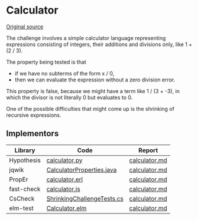 # Calculator

[Original source](https://github.com/mc-imperial/hypothesis-ecoop-2020-artifact/blob/master/smartcheck-benchmarks/evaluations/calculator)

The challenge involves a simple calculator language representing expressions consisting of integers, their additions and divisions only, like 1 + (2 / 3).

The property being tested is that 
- if we have no subterms of the form x / 0, 
- then we can evaluate the expression without a zero division error.

This property is false, because we might have a term like 1 / (3 + -3), in which the divisor is not literally 0 but evaluates to 0.

One of the possible difficulties that might come up is the shrinking of recursive expressions.

## Implementors

| Library    | Code                                                                                                            | Report                                                              |
| ---------- | --------------------------------------------------------------------------------------------------------------- | ------------------------------------------------------------------- |
| Hypothesis | [calculator.py](/pbt-libraries/hypothesis/challenges/calculator.py)                                             | [calculator.md](/pbt-libraries/hypothesis/challenges/calculator.md) |
| jqwik      | [CalculatorProperties.java](/pbt-libraries/jqwik/src/test/java/challenges/calculator/CalculatorProperties.java) | [calculator.md](/pbt-libraries/jqwik/reports/calculator.md)         |
| PropEr     | [calculator.erl](/pbt-libraries/proper/challenges/calculator.erl)                                               | [calculator.md](/pbt-libraries/proper/challenges/calculator.md)     |
| fast-check | [calculator.js](/pbt-libraries/fast-check/challenges/calculator.js)                                             | [calculator.md](/pbt-libraries/fast-check/reports/calculator.md)    |
| CsCheck    |[ShrinkingChallengeTests.cs](/pbt-libraries/cscheck/ShrinkingChallengeTests.cs#L60)|[calculator.md](/pbt-libraries/cscheck/reports/calculator.md)|
| elm-test   |[Calculator.elm](/pbt-libraries/elm-test/src/Challenge/Calculator.elm)|[calculator.md](/pbt-libraries/elm-test/reports/calculator.md)|
